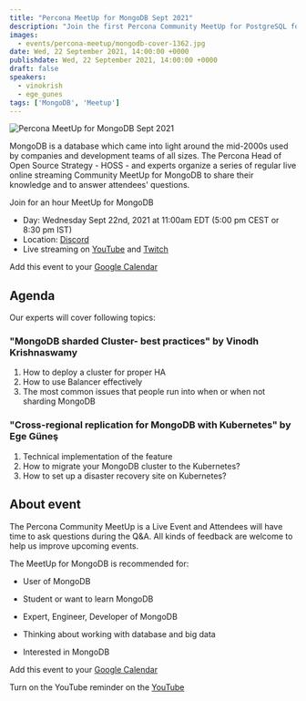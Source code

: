 ```yaml
---
title: "Percona MeetUp for MongoDB Sept 2021"
description: "Join the first Percona Community MeetUp for PostgreSQL for an hour-long talk. We will talk about PostgreSQL Data and Database Security and discuss driving factors for increased PostgreSQL adoption."
images:
  - events/percona-meetup/mongodb-cover-1362.jpg
date: Wed, 22 September 2021, 14:00:00 +0000
publishdate: Wed, 22 September 2021, 14:00:00 +0000
draft: false
speakers:
  - vinokrish
  - ege_gunes
tags: ['MongoDB', 'Meetup']
---
```


![Percona MeetUp for MongoDB Sept 2021](events/percona-meetup/mongodb-cover-1920.jpg)

MongoDB is a database which came into light around the mid-2000s used by companies and development teams of all sizes. The Percona Head of Open Source Strategy - HOSS - and experts organize a series of regular live online streaming Community MeetUp for MongoDB to share their knowledge and to answer attendees' questions.

Join for an hour MeetUp for MongoDB

* Day: Wednesday Sept 22nd, 2021 at 11:00am EDT (5:00 pm CEST or 8:30 pm IST)
* Location: [Discord](http://per.co.na/discord)
* Live streaming on [YouTube](https://www.youtube.com/user/PerconaMySQL) and [Twitch](https://www.twitch.tv/perconacommunity)

Add this event to your [Google Calendar](https://calendar.google.com/event?action=TEMPLATE&tmeid=MDdsOWozZ2dxZ2Rxcmg1czhja2RiNjZ1cTUgY19wN2ZhdjRjc2lpNWo1dmRzb2hpMHE4dmk0OEBn&tmsrc=c_p7fav4csii5j5vdsohi0q8vi48%40group.calendar.google.com)

## Agenda

Our experts will cover following topics:

### "MongoDB sharded Cluster- best practices" by Vinodh Krishnaswamy
1. How to deploy a cluster for proper HA
2. How to use Balancer effectively
3. The most common issues that people run into when or when not sharding MongoDB

### "Cross-regional replication for MongoDB with Kubernetes" by Ege Güneş 
1. Technical implementation of the feature
2. How to migrate your MongoDB cluster to the Kubernetes?
3. How to set up a disaster recovery site on Kubernetes?

## About event
The Percona Community MeetUp is a Live Event and Attendees will have time to ask questions during the Q&A. All kinds of feedback are welcome to help us improve upcoming events.

The MeetUp for MongoDB is recommended for: 

* User of MongoDB

* Student or want to learn MongoDB

* Expert, Engineer, Developer of MongoDB

* Thinking about working with database and big data

* Interested in MongoDB


Add this event to your [Google Calendar](https://calendar.google.com/event?action=TEMPLATE&tmeid=MDdsOWozZ2dxZ2Rxcmg1czhja2RiNjZ1cTUgY19wN2ZhdjRjc2lpNWo1dmRzb2hpMHE4dmk0OEBn&tmsrc=c_p7fav4csii5j5vdsohi0q8vi48%40group.calendar.google.com)

Turn on the YouTube reminder on the [YouTube](https://www.youtube.com/user/PerconaMySQL)